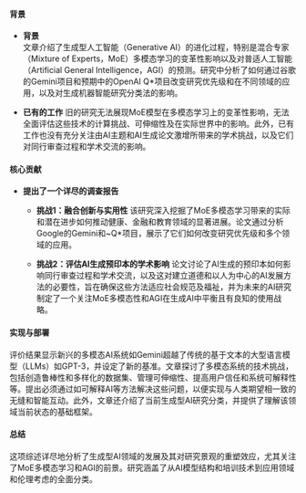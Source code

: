 #### 背景
- **背景**       
    文章介绍了生成型人工智能（Generative AI）的进化过程，特别是混合专家（Mixture of Experts，MoE）多模态学习的变革性影响以及对普适人工智能（Artificial General Intelligence，AGI）的预测。研究中分析了如何通过谷歌的Gemini项目和预期中的OpenAI Q*项目改变研究优先级和在不同领域的应用，以及对生成机器智能研究分类法的影响。

- **已有的工作**
    旧的研究无法展现MoE模型在多模态学习上的变革性影响，无法全面评估这些技术的计算挑战、可伸缩性及在实际世界中的影响。此外，已有工作也没有充分关注由AI主题和AI生成论文激增所带来的学术挑战，以及它们对同行审查过程和学术交流的影响。

#### 核心贡献
- **提出了一个详尽的调查报告**
    - **挑战1：融合创新与实用性**
        该研究深入挖掘了MoE多模态学习带来的实际和潜在进步如何推动健康、金融和教育领域的显著进展。论文通过分析Google的Gemini和~Q*项目，展示了它们如何改变研究优先级和多个领域的应用。

    - **挑战2：评估AI生成预印本的学术影响**
        论文讨论了AI生成的预印本如何影响同行审查过程和学术交流，以及这对建立道德和以人为中心的AI发展方法的必要性，旨在确保这些方法适应社会规范及福祉，并为未来的AI研究制定了一个关注MoE多模态性和AGI在生成AI中平衡且有良知的使用战略。

#### 实现与部署
评价结果显示新兴的多模态AI系统如Gemini超越了传统的基于文本的大型语言模型（LLMs）如GPT-3，并设定了新的基准。文章探讨了多模态系统的技术挑战，包括创造鲁棒性和多样化的数据集、管理可伸缩性、提高用户信任和系统可解释性等。提出必须通过如可解释AI等方法解决这些问题，以便实现与人类期望相一致的无缝和智能互动。此外，文章还介绍了当前生成型AI研究分类，并提供了理解该领域当前状态的基础框架。

#### 总结
这项综述详尽地分析了生成型AI领域的发展及其对研究景观的重塑效应，尤其关注了MoE多模态学习和AGI的前景。研究涵盖了从AI模型结构和培训技术到应用领域和伦理考虑的全面分类。